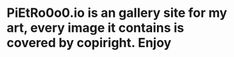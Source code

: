 # PiEtRo0o0.io is an gallery site for my art, every image it contains is covered by copiright. Enjoy
